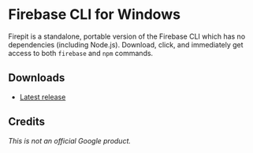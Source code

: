 # Firebase CLI for Windows

Firepit is a standalone, portable version of the Firebase CLI which has no dependencies (including Node.js). Download, click, and immediately get access to both `firebase` and `npm` commands.

## Downloads
* [Latest release](https://github.com/abehaskins/firepit/releases/latest)

## Credits
*This is not an official Google product.*

